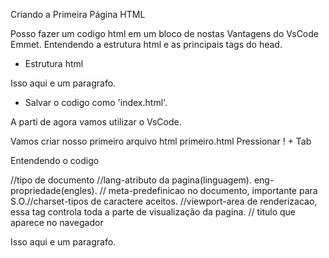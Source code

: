 
Criando a Primeira Página HTML

Posso fazer um codigo html em um bloco de nostas
Vantagens do VsCode Emmet.
Entendendo a estrutura html e as principais tags do head.

- Estrutura html

<html>
<head>
    <title>Primeira pagina utilizando o bloco de notas</title>
</head>

<budy>
    <p>Isso aqui e um paragrafo.</p>
</budy>
</html>


- Salvar o codigo como 'index.html'.


A parti de agora vamos utilizar o VsCode.

Vamos criar nosso primeiro arquivo html
primeiro.html
Pressionar ! + Tab


Entendendo o codigo

<!DOCTYPE html>//tipo de documento
<html lang="en">//lang-atributo da pagina(linguagem). eng-propriedade(engles).
<head>
    <meta charset="UTF-8"> // meta-predefinicao no documento, importante para S.O.//charset-tipos de caractere aceitos.
    <meta name="viewport" content="width=device-width, initial-scale=1.0"> 
//viewport-area de renderizacao, essa tag controla toda a parte de visualização da pagina.
    <title>Document</title> // titulo que aparece no navegador
</head>
<body>
    <p>Isso aqui e um paragrafo.</p>
</body>
</html>
